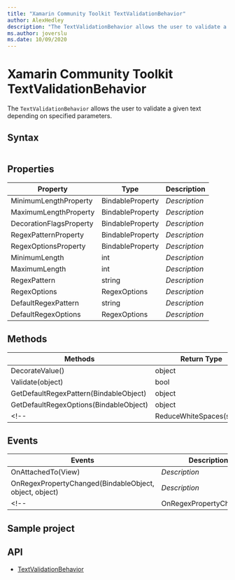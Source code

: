 ```yaml
---
title: "Xamarin Community Toolkit TextValidationBehavior"
author: AlexHedley
description: "The TextValidationBehavior allows the user to validate a given text depending on specified parameters."
ms.author: joverslu
ms.date: 10/09/2020
---
```


# Xamarin Community Toolkit TextValidationBehavior

The `TextValidationBehavior` allows the user to validate a given text depending on specified parameters.

## Syntax

```xaml

```

## Properties

| Property | Type | Description |
| -- | -- | -- |
| MinimumLengthProperty | BindableProperty | *Description* |
| MaximumLengthProperty | BindableProperty | *Description* |
| DecorationFlagsProperty | BindableProperty | *Description* |
| RegexPatternProperty | BindableProperty | *Description* |
| RegexOptionsProperty | BindableProperty | *Description* |
| MinimumLength | int | *Description* |
| MaximumLength | int | *Description* |
| RegexPattern | string | *Description* |
| RegexOptions | RegexOptions | *Description* |
| DefaultRegexPattern | string | *Description* |
| DefaultRegexOptions | RegexOptions | *Description* |

## Methods

| Methods | Return Type | Description |
| -- | -- | -- |
| DecorateValue() | object | *Description* |
| Validate(object) | bool | *Description* |
| GetDefaultRegexPattern(BindableObject) | object | *Description* |
| GetDefaultRegexOptions(BindableObject) | object | *Description* |
<!--| ReduceWhiteSpaces(string) | *Description* |-->

## Events

| Events | Description |
| -- | -- |
| OnAttachedTo(View) | *Description* |
| OnRegexPropertyChanged(BindableObject, object, object) | *Description* |
<!--| OnRegexPropertyChanged() | *Description* |-->

## Sample project

<!-- Link to the sample page in the Xamarin community toolkit sample app -->
<!-- [control/helper name sample page Source](sample-page-link). You can see this element in action in the [Xamarin community toolkit sample app](https://github.com/xamarin/XamarinCommunityToolkit/tree/main/XamarinCommunityToolkitSample). -->

## API

- [TextValidationBehavior](https://github.com/xamarin/XamarinCommunityToolkit/blob/main/XamarinCommunityToolkit/Behaviors/Validators/TextValidationBehavior.shared.cs)
